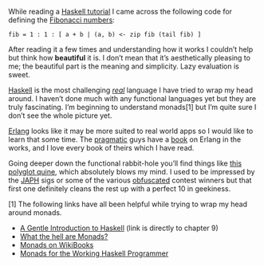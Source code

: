 While reading a <a href="http://www.haskell.org/tutorial/index.html">Haskell tutorial</a> I came across the following code for defining the <a href="http://en.wikipedia.org/wiki/Fibonacci_number">Fibonacci numbers</a>:

    fib = 1 : 1 : [ a + b | (a, b) <- zip fib (tail fib) ]

After reading it a few times and understanding how it works I couldn’t help but think how <strong>beautiful</strong> it is. I don’t mean that it’s aesthetically pleasing to me; the beautiful part is the meaning and simplicity. Lazy evaluation is sweet.

<a href="http://www.haskell.org/">Haskell</a> is the most challenging <a href="http://en.wikipedia.org/wiki/Category:Esoteric_programming_languages"><em>real</em></a> language I have tried to wrap my head around. I haven’t done much with any functional languages yet but they are truly fascinating. I’m beginning to understand monads[1] but I’m quite sure I don’t see the whole picture yet.

<a href="http://www.erlang.org/">Erlang</a> looks like it may be more suited to real world apps so I would like to learn that some time. The <a href="http://pragprog.com/">pragmatic</a> guys have a <a href="http://www.pragmaticprogrammer.com/titles/jaerlang/">book</a> on Erlang in the works, and I love every book of theirs which I have read.

Going deeper down the functional rabbit-hole you’ll find things like <a href="http://swik.net/Haskell/del.icio.us+tag%2Fhaskell/A+polyglot+quine+in+Haskell,+OCaml+and+Scheme/41zs">this polyglot quine</a>, which absolutely blows my mind. I used to be impressed by the <a href="http://en.wikipedia.org/wiki/Just_another_Perl_hacker">JAPH</a> sigs or some of the various <a href="http://en.wikipedia.org/wiki/Obfuscated_code">obfuscated</a> contest winners but that first one definitely cleans the rest up with a perfect 10 in geekiness.

[1] The following links have all been helpful while trying to wrap my head around monads.

 * <a href="http://www.haskell.org/tutorial/monads.html">A Gentle Introduction to Haskell</a> (link is directly to chapter 9)
 * <a href="http://web.cecs.pdx.edu/~antoy/Courses/TPFLP/lectures/MONADS/Noel/research/monads.html">What the hell are Monads?</a>
 * <a href="http://en.wikibooks.org/wiki/Programming:Haskell_monads">Monads on WikiBooks</a>
 * <a href="http://www.engr.mun.ca/~theo/Misc/haskell_and_monads.htm">Monads for the Working Haskell Programmer</a>
